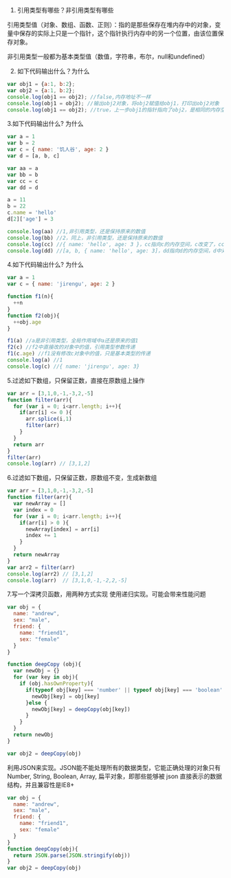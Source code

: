 1. 引用类型有哪些？非引用类型有哪些

引用类型值（对象、数组、函数、正则）：指的是那些保存在堆内存中的对象，变量中保存的实际上只是一个指针，这个指针执行内存中的另一个位置，由该位置保存对象。

非引用类型一般都为基本类型值（数值，字符串，布尔，null和undefined）

2. 如下代码输出什么？为什么

```javascript
var obj1 = {a:1, b:2};
var obj2 = {a:1, b:2};
console.log(obj1 == obj2); //false,内存地址不一样
console.log(obj1 = obj2); //输出obj2对象，将obj2赋值给obj1，打印出obj2对象
console.log(obj1 == obj2); //true，上一步obj1的指针指向了obj2，是相同的内存空间
```

3.如下代码输出什么? 为什么

```javascript
var a = 1
var b = 2
var c = { name: '饥人谷', age: 2 }
var d = [a, b, c]

var aa = a
var bb = b
var cc = c
var dd = d

a = 11
b = 22
c.name = 'hello'
d[2]['age'] = 3

console.log(aa) //1,非引用类型，还是保持原来的数值
console.log(bb) //2，同上，非引用类型，还是保持原来的数值
console.log(cc) //{ name: 'hello', age: 3 }，cc指向c的内存空间，c改变了，cc也会跟着改变。d数组中引用的是c的地址，修改d中的c也会改变原来的c属性值。
console.log(dd) //[a, b, { name: 'hello', age: 3]，dd指向d的内存空间，d中对象c的属性改变了，dd中也跟着d一起改变。
```

4.如下代码输出什么? 为什么

```javascript
var a = 1
var c = { name: 'jirengu', age: 2 }

function f1(n){
  ++n
}
function f2(obj){
  ++obj.age
}

f1(a) //a是非引用类型，全局作用域中a还是原来的值1
f2(c) //f2中直接改的对象中的值，引用类型参数传递
f1(c.age) //f1没有修改c对象中的值，只是基本类型的传递
console.log(a) //1
console.log(c) //{ name: 'jirengu', age: 3}
```


5.过滤如下数组，只保留正数，直接在原数组上操作

```javascript
var arr = [3,1,0,-1,-3,2,-5]
function filter(arr){
  for (var i = 0; i<arr.length; i++){
    if(arr[i] <= 0 ){
      arr.splice(i,1)
      filter(arr)
    }
  }
  return arr
}
filter(arr)
console.log(arr) // [3,1,2]
```

6.过滤如下数组，只保留正数，原数组不变，生成新数组

```javascript
var arr = [3,1,0,-1,-3,2,-5]
function filter(arr){
  var newArray = []
  var index = 0
  for (var i = 0; i<arr.length; i++){
    if(arr[i] > 0 ){
      newArray[index] = arr[i]
      index += 1
    }
  }
  return newArray
}
var arr2 = filter(arr)
console.log(arr2) // [3,1,2]
console.log(arr)  // [3,1,0,-1,-2,2,-5]
```

7.写一个深拷贝函数，用两种方式实现
使用递归实现。可能会带来性能问题
```javascript
var obj = {
  name: "andrew",
  sex: "male",
  friend: {
    name: "friend1",
    sex: "female"
  }
}

function deepCopy (obj){
  var newObj = {}
  for (var key in obj){
    if (obj.hasOwnProperty){
      if(typeof obj[key] === 'number' || typeof obj[key] === 'boolean' || typeof obj[key] === 'string' || obj[key] === null || obj[key] === undefined){
        newObj[key] = obj[key]
      }else {
        newObj[key] = deepCopy(obj[key])
      }
    }
  }
  return newObj
}

var obj2 = deepCopy(obj)
```
利用JSON来实现。JSON能不能处理所有的数据类型，它能正确处理的对象只有 Number, String, Boolean, Array, 扁平对象，即那些能够被 json 直接表示的数据结构，并且兼容性是IE8+
```javascript
var obj = {
  name: "andrew",
  sex: "male",
  friend: {
    name: "friend1",
    sex: "female"
  }
}
function deepCopy(obj){
  return JSON.parse(JSON.stringify(obj))
}
var obj2 = deepCopy(obj)
```